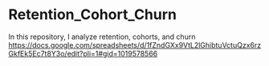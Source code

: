 # Retention_Cohort_Churn
In this repository, I analyze retention, cohorts, and churn 
https://docs.google.com/spreadsheets/d/1fZndGXx9VtL2lGhibtuVctuQzx6rzGkfEk5Ec7t8Y3o/edit?pli=1#gid=1019578566
